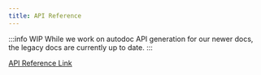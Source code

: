 ```yaml
---
title: API Reference
---
```


:::info WIP
While we work on autodoc API generation for our newer docs, the legacy docs are currently up to date.
:::

[API Reference Link](https://legacy.docs.greatexpectations.io/en/latest/autoapi/great_expectations/index.html#)
